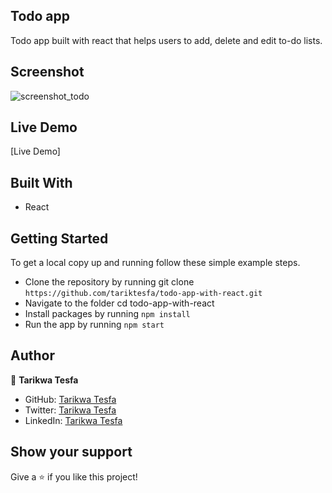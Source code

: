 ## Todo app

Todo app built with react that helps users to add, delete and edit to-do lists.
## Screenshot

![screenshot_todo](https://user-images.githubusercontent.com/38283436/155087192-663086ef-1330-4983-9269-73a9ba70d7f0.PNG)
## Live Demo

[Live Demo]
## Built With

- React

## Getting Started

To get a local copy up and running follow these simple example steps.

- Clone the repository by running git clone `https://github.com/tariktesfa/todo-app-with-react.git`
- Navigate to the folder cd todo-app-with-react
- Install packages by running `npm install`
- Run the app by running `npm start`

## Author

👤 **Tarikwa Tesfa**

- GitHub: [Tarikwa Tesfa](https://github.com/tariktesfa)
- Twitter: [Tarikwa Tesfa](https://twitter.com/tarik_tesfa)
- LinkedIn: [Tarikwa Tesfa](https://www.linkedin.com/in/tarikwa-tesfa-232a64167/)

## Show your support

Give a ⭐ if you like this project!
